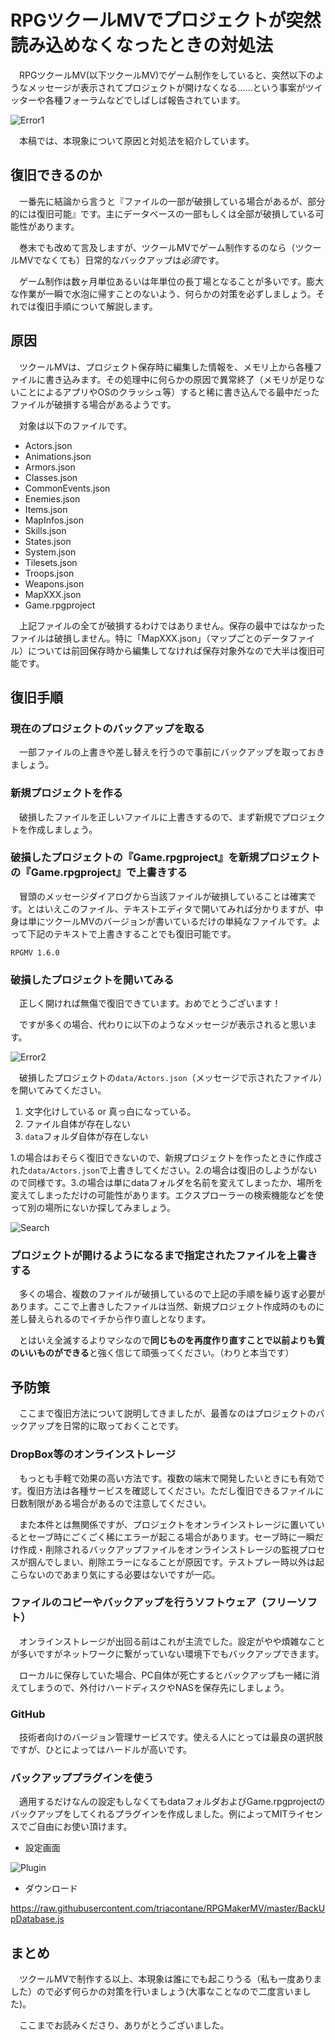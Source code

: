 # RPGツクールMVでプロジェクトが突然読み込めなくなったときの対処法
　RPGツクールMV(以下ツクールMV)でゲーム制作をしていると、突然以下のようなメッセージが表示されてプロジェクトが開けなくなる……という事案がツイッターや各種フォーラムなどでしばしば報告されています。

![Error1](https://2.bp.blogspot.com/-A5hrTMxn7yc/WtqpsyxqOCI/AAAAAAAAchY/tvFwPW5dkb8tRt_FwZtjX-qClM0hZ_FQgCPcBGAYYCw/s1600/2018-04-21.png)

　本稿では、本現象について原因と対処法を紹介しています。
## 復旧できるのか
　一番先に結論から言うと『ファイルの一部が破損している場合があるが、部分的には復旧可能』です。主にデータベースの一部もしくは全部が破損している可能性があります。

　巻末でも改めて言及しますが、ツクールMVでゲーム制作するのなら（ツクールMVでなくても）日常的なバックアップは*必須*です。

　ゲーム制作は数ヶ月単位あるいは年単位の長丁場となることが多いです。膨大な作業が一瞬で水泡に帰すことのないよう、何らかの対策を必ずしましょう。それでは復旧手順について解説します。
## 原因
　ツクールMVは、プロジェクト保存時に編集した情報を、メモリ上から各種ファイルに書き込みます。その処理中に何らかの原因で異常終了（メモリが足りないことによるアプリやOSのクラッシュ等）すると稀に書き込んでる最中だったファイルが破損する場合があるようです。

　対象は以下のファイルです。
- Actors.json
- Animations.json
- Armors.json
- Classes.json
- CommonEvents.json
- Enemies.json
- Items.json
- MapInfos.json
- Skills.json
- States.json
- System.json
- Tilesets.json
- Troops.json
- Weapons.json
- MapXXX.json
- Game.rpgproject

　上記ファイルの全てが破損するわけではありません。保存の最中ではなかったファイルは破損しません。特に「MapXXX.json」（マップごとのデータファイル）については前回保存時から編集してなければ保存対象外なので大半は復旧可能です。
## 復旧手順
### 現在のプロジェクトのバックアップを取る
　一部ファイルの上書きや差し替えを行うので事前にバックアップを取っておきましょう。
### 新規プロジェクトを作る
　破損したファイルを正しいファイルに上書きするので、まず新規でプロジェクトを作成しましょう。
### 破損したプロジェクトの『Game.rpgproject』を新規プロジェクトの『Game.rpgproject』で上書きする
　冒頭のメッセージダイアログから当該ファイルが破損していることは確実です。とはいえこのファイル、テキストエディタで開いてみれば分かりますが、中身は単にツクールMVのバージョンが書いているだけの単純なファイルです。よって下記のテキストで上書きすることでも復旧可能です。
```
RPGMV 1.6.0
```
### 破損したプロジェクトを開いてみる
　正しく開ければ無傷で復旧できています。おめでとうございます！

　ですが多くの場合、代わりに以下のようなメッセージが表示されると思います。

![Error2](https://2.bp.blogspot.com/-wm7tq6khNGo/Wtq1cQXRtGI/AAAAAAAAch0/vlOYgVZyKGILstVKZqZzR64JYNnHSHL6gCPcBGAYYCw/s1600/2018-04-21%2B%25281%2529.png)

　破損したプロジェクトの``data/Actors.json``（メッセージで示されたファイル）を開いてみてください。

1. 文字化けしている or 真っ白になっている。
2. ファイル自体が存在しない
3. ``data``フォルダ自体が存在しない

1.の場合はおそらく復旧できないので、新規プロジェクトを作ったときに作成された``data/Actors.json``で上書きしてください。2.の場合は復旧のしようがないので同様です。3.の場合は単にdataフォルダを名前を変えてしまったか、場所を変えてしまっただけの可能性があります。エクスプローラーの検索機能などを使って別の場所にないか探してみましょう。

![Search](https://4.bp.blogspot.com/-rjfW9yBk9Hk/Wtq5OszxRpI/AAAAAAAAch8/9Z5KIL2UDPQN98R3TqaBOXNpGnpn7L2JgCLcBGAs/s1600/2018-04-21%2B%25283%2529.png)

### プロジェクトが開けるようになるまで指定されたファイルを上書きする
　多くの場合、複数のファイルが破損しているので上記の手順を繰り返す必要があります。ここで上書きしたファイルは当然、新規プロジェクト作成時のものに差し替えられるのでイチから作り直しとなります。

　とはいえ全滅するよりマシなので**同じものを再度作り直すことで以前よりも質のいいものができる**と強く信じて頑張ってください。（わりと本当です）
## 予防策
　ここまで復旧方法について説明してきましたが、最善なのはプロジェクトのバックアップを日常的に取っておくことです。
### DropBox等のオンラインストレージ
　もっとも手軽で効果の高い方法です。複数の端末で開発したいときにも有効です。復旧方法は各種サービスを確認してください。ただし復旧できるファイルに日数制限がある場合があるので注意してください。

　また本件とは無関係ですが、プロジェクトをオンラインストレージに置いているとセーブ時にごくごく稀にエラーが起こる場合があります。セーブ時に一瞬だけ作成・削除されるバックアップファイルをオンラインストレージの監視プロセスが掴んでしまい、削除エラーになることが原因です。テストプレー時以外は起こらないのであまり気にする必要はないですが一応。
### ファイルのコピーやバックアップを行うソフトウェア（フリーソフト）
　オンラインストレージが出回る前はこれが主流でした。設定がやや煩雑なことが多いですがネットワークに繋がっていない環境下でもバックアップできます。

　ローカルに保存していた場合、PC自体が死亡するとバックアップも一緒に消えてしまうので、外付けハードディスクやNASを保存先にしましょう。
### GitHub
　技術者向けのバージョン管理サービスです。使える人にとっては最良の選択肢ですが、ひとによってはハードルが高いです。
### バックアッププラグインを使う
　適用するだけなんの設定もしなくてもdataフォルダおよびGame.rpgprojectのバックアップをしてくれるプラグインを作成しました。例によってMITライセンスでご自由にお使い頂けます。
- 設定画面

![Plugin](https://3.bp.blogspot.com/-o47FfvAiicM/WtrnXdB4SLI/AAAAAAAAciM/JnJIj2zTf7EchZj00ib_nvsBAaGQxvJZACLcBGAs/s1600/2018-04-21%2B%25284%2529.png)

- ダウンロード

<https://raw.githubusercontent.com/triacontane/RPGMakerMV/master/BackUpDatabase.js>

## まとめ
　ツクールMVで制作する以上、本現象は誰にでも起こりうる（私も一度ありました）ので必ず何らかの対策を行いましょう(大事なことなので二度言いました)。

　ここまでお読みくださり、ありがとうございました。

